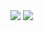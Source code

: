 <img src="https://github.com/Sotonka/yandex_flutter_task/blob/1-Ada-Lovelace/INFO/images/1.png">
<img src="https://github.com/Sotonka/yandex_flutter_task/blob/1-Ada-Lovelace/INFO/images/2.png">
 
